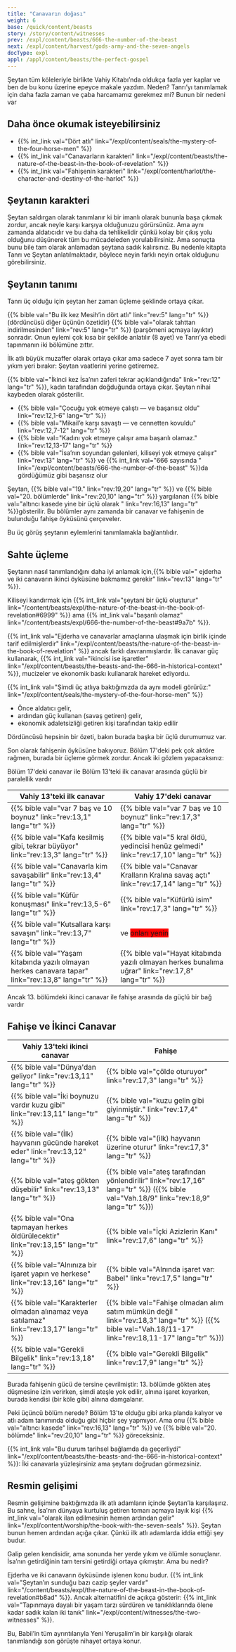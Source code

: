 ```yaml
---
title: "Canavarın doğası"
weight: 6
base: /quick/content/beasts
story: /story/content/witnesses
prev: /expl/content/beasts/666-the-number-of-the-beast
next: /expl/content/harvest/gods-army-and-the-seven-angels
docType: expl
appl: /appl/content/beasts/the-perfect-gospel
---
```


Şeytan tüm köleleriyle birlikte Vahiy Kitabı’nda oldukça fazla yer kaplar ve ben de bu konu üzerine epeyce makale yazdım. Neden? Tanrı’yı tanımlamak için daha fazla zaman ve çaba harcamamız gerekmez mi? Bunun bir nedeni var

## Daha önce okumak isteyebilirsiniz

<a name="f2fd"></a>
- {{% int_link val="Dört atlı" link="/expl/content/seals/the-mystery-of-the-four-horse-men" %}}
- {{% int_link val="Canavarların karakteri" link="/expl/content/beasts/the-nature-of-the-beast-in-the-book-of-revelation" %}}
- {{% int_link val="Fahişenin karakteri" link="/expl/content/harlot/the-character-and-destiny-of-the-harlot" %}}

## Şeytanın karakteri

<a name="904a"></a>
Şeytan saldırgan olarak tanımlanır ki bir imanlı olarak bununla başa çıkmak zordur, ancak neyle karşı karşıya olduğunuzu görürsünüz. Ama aynı zamanda aldatıcıdır ve bu daha da tehlikelidir çünkü kolay bir çıkış yolu olduğunu düşünerek tüm bu mücadeleden yorulabilirsiniz. Ama sonuçta bunu bile tam olarak anlamadan şeytana sadık kalırsınız. Bu nedenle kitapta Tanrı ve Şeytan anlatılmaktadır, böylece neyin farklı neyin ortak olduğunu görebilirsiniz.

## Şeytanın tanımı

<a name="a7a0"></a>
Tanrı üç olduğu için şeytan her zaman üçleme şeklinde ortaya çıkar.

{{% bible val="Bu ilk kez Mesih’in dört atlı" link="rev:5" lang="tr" %}} (dördüncüsü diğer üçünün özetidir) {{% bible val="olarak tahttan indirilmesinden" link="rev:5" lang="tr" %}} (parşömeni açmaya layıktır) sonradır. Onun eylemi çok kısa bir şekilde anlatılır (8 ayet) ve Tanrı’ya ebedi tapınmanın iki bölümüne zıttır.

İlk atlı büyük muzaffer olarak ortaya çıkar ama sadece 7 ayet sonra tam bir yıkım yeri bırakır: Şeytan vaatlerini yerine getiremez.

{{% bible val="İkinci kez İsa’nın zaferi tekrar açıklandığında" link="rev:12" lang="tr" %}}, kadın tarafından doğduğunda ortaya çıkar. Şeytan nihai kaybeden olarak gösterilir.

- {{% bible val="Çocuğu yok etmeye çalıştı — ve başarısız oldu" link="rev:12,1-6" lang="tr" %}}
- {{% bible val="Mikail’e karşı savaştı — ve cennetten kovuldu" link="rev:12,7-12" lang="tr" %}}
- {{% bible val="Kadını yok etmeye çalışır ama başarılı olamaz." link="rev:12,13-17" lang="tr" %}}
- {{% bible val="İsa’nın soyundan gelenleri, kiliseyi yok etmeye çalışır" link="rev:13" lang="tr" %}} ve {{% int_link val="666 sayısında " link="/expl/content/beasts/666-the-number-of-the-beast" %}}da gördüğümüz gibi başarısız olur

Şeytan, {{% bible val="19." link="rev:19,20" lang="tr" %}} ve {{% bible val="20. bölümlerde" link="rev:20,10" lang="tr" %}} yargılanan {{% bible val="altıncı kasede yine bir üçlü olarak " link="rev:16,13" lang="tr" %}}gösterilir. Bu bölümler aynı zamanda bir canavar ve fahişenin de bulunduğu fahişe öyküsünü çerçeveler.

Bu üç görüş şeytanın eylemlerini tanımlamakla bağlantılıdır.

## Sahte üçleme

<a name="1e70"></a>
Şeytanın nasıl tanımlandığını daha iyi anlamak için,{{% bible val=" ejderha ve iki canavarın ikinci öyküsüne bakmamız gerekir" link="rev:13" lang="tr" %}}.

Kiliseyi kandırmak için {{% int_link val="şeytani bir üçlü oluşturur" link="/content/beasts/expl/the-nature-of-the-beast-in-the-book-of-revelation#6999" %}} ama {{% int_link val="başarılı olamaz" link="/content/beasts/expl/666-the-number-of-the-beast#9a7b" %}}.

{{% int_link val="Ejderha ve canavarlar amaçlarına ulaşmak için birlik içinde tarif edilmişlerdir" link="/expl/content/beasts/the-nature-of-the-beast-in-the-book-of-revelation" %}} ancak farklı davranmışlardır. İlk canavar güç kullanarak, {{% int_link val="ikincisi ise işaretler" link="/expl/content/beasts/the-beasts-and-the-666-in-historical-context" %}}, mucizeler ve ekonomik baskı kullanarak hareket ediyordu.

{{% int_link val="Şimdi üç atlıya baktığımızda da aynı modeli görürüz:" link="/expl/content/seals/the-mystery-of-the-four-horse-men" %}}

- Önce aldatıcı gelir,
- ardından güç kullanan (savaş getiren) gelir,
- ekonomik adaletsizliği getiren kişi tarafından takip edilir

Dördüncüsü hepsinin bir özeti, bakın burada başka bir üçlü durumumuz var.

Son olarak fahişenin öyküsüne bakıyoruz. Bölüm 17'deki pek çok aktöre rağmen, burada bir üçleme görmek zordur. Ancak iki gözlem yapacaksınız:

Bölüm 17'deki canavar ile Bölüm 13'teki ilk canavar arasında güçlü bir paralellik vardır

| Vahiy 13'teki ilk canavar | Vahiy 17'deki canavar |
|---------------------------|-----------------------|
| {{% bible val="var 7 baş ve 10 boynuz" link="rev:13,1" lang="tr" %}} | {{% bible val="var 7 baş ve 10 boynuz" link="rev:17,3" lang="tr" %}} |
| {{% bible val="Kafa kesilmiş gibi, tekrar büyüyor" link="rev:13,3" lang="tr" %}} | {{% bible val="5 kral öldü, yedincisi henüz gelmedi" link="rev:17,10" lang="tr" %}} |
| {{% bible val="Canavarla kim savaşabilir" link="rev:13,4" lang="tr" %}} | {{% bible val="Canavar Kralların Kralına savaş açtı" link="rev:17,14" lang="tr" %}} |
| {{% bible val="Küfür konuşması" link="rev:13,5-6" lang="tr" %}} | {{% bible val="Küfürlü isim" link="rev:17,3" lang="tr" %}} |
| {{% bible val="Kutsallara karşı savaşın" link="rev:13,7" lang="tr" %}} | ve <span style="background:red;">onları yenin</span> | {{% bible val="Kuzu'a karşı savaşır" link="rev:17,14" lang="tr" %}}</td> ve <span style="background:red;">üstesinden gelir</span> {{% bible val="yok etmeye fahişe ve karşı savaşın" link="rev:17,16" lang="tr" %}} |
| {{% bible val="Yaşam kitabında yazılı olmayan herkes canavara tapar" link="rev:13,8" lang="tr" %}} | {{% bible val="Hayat kitabında yazılı olmayan herkes bunalıma uğrar" link="rev:17,8" lang="tr" %}} |

Ancak 13. bölümdeki ikinci canavar ile fahişe arasında da güçlü bir bağ vardır

## Fahişe ve İkinci Canavar

| Vahiy 13'teki ikinci canavar | Fahişe |
|------------------------------|--------|
| {{% bible val="Dünya'dan geliyor" link="rev:13,11" lang="tr" %}} | {{% bible val="çölde oturuyor" link="rev:17,3" lang="tr" %}} |
| {{% bible val="İki boynuzu vardır  kuzu gibi" link="rev:13,11" lang="tr" %}} | {{% bible val="kuzu gelin gibi giyinmiştir." link="rev:17,4" lang="tr" %}} |
| {{% bible val="(İlk) hayvanın  gücünde hareket eder" link="rev:13,12" lang="tr" %}} | {{% bible val="(ilk) hayvanın üzerine oturur" link="rev:17,3" lang="tr" %}} |
| {{% bible val="ateş gökten düşebilir" link="rev:13,13" lang="tr" %}} | {{% bible val="ateş tarafından yönlendirilir" link="rev:17,16" lang="tr" %}} ({{% bible val="Vah.18/9" link="rev:18,9" lang="tr" %}}) |
| {{% bible val="Ona tapmayan herkes öldürülecektir" link="rev:13,15" lang="tr" %}} | {{% bible val="İçki Azizlerin Kanı" link="rev:17,6" lang="tr" %}} |
| {{% bible val="Alnınıza bir işaret yapın ve herkese" link="rev:13,16" lang="tr" %}} | {{% bible val="Alnında işaret var: Babel" link="rev:17,5" lang="tr" %}} |
| {{% bible val="Karakterler olmadan alınamaz veya satılamaz" link="rev:13,17" lang="tr" %}} | {{% bible val="Fahişe olmadan alım satım mümkün değil " link="rev:18,3" lang="tr" %}} ({{% bible val="Vah.18/11-17" link="rev:18,11-17" lang="tr" %}}) |
| {{% bible val="Gerekli Bilgelik" link="rev:13,18" lang="tr" %}} | {{% bible val="Gerekli Bilgelik" link="rev:17,9" lang="tr" %}} |

Burada fahişenin gücü de tersine çevrilmiştir: 13. bölümde gökten ateş düşmesine izin verirken, şimdi ateşle yok edilir, alnına işaret koyarken, burada kendisi (bir köle gibi) alnına damgalanır.

Peki üçüncü bölüm nerede? Bölüm 13'te olduğu gibi arka planda kalıyor ve atlı adam tanımında olduğu gibi hiçbir şey yapmıyor. Ama onu {{% bible val="altıncı kasede" link="rev:16,13" lang="tr" %}} ve {{% bible val="20. bölümde" link="rev:20,10" lang="tr" %}} göreceksiniz.

{{% int_link val="Bu durum tarihsel bağlamda da geçerliydi" link="/expl/content/beasts/the-beasts-and-the-666-in-historical-context" %}}: İki canavarla yüzleşirsiniz ama şeytanı doğrudan görmezsiniz.

## Resmin gelişimi

<a name="5eae"></a>
Resmin gelişimine baktığımızda ilk atlı adamların içinde Şeytan’la karşılaşırız. Bu sahne, İsa’nın dünyaya kurtuluş getiren tomarı açmaya layık kişi {{% int_link val="olarak ilan edilmesinin hemen ardından gelir" link="/expl/content/worship/the-book-with-the-seven-seals" %}}. Şeytan bunun hemen ardından açığa çıkar. Çünkü ilk atlı adamlarda iddia ettiği şey budur.

Galip gelen kendisidir, ama sonunda her yerde yıkım ve ölümle sonuçlanır. İsa’nın getirdiğinin tam tersini getirdiği ortaya çıkmıştır. Ama bu nedir?

Ejderha ve iki canavarın öyküsünde işlenen konu budur. {{% int_link val="Şeytan’ın sunduğu bazı cazip şeyler vardır" link="/content/beasts/expl/the-nature-of-the-beast-in-the-book-of-revelation#b8ad" %}}. Ancak alternatifini de açıkça gösterir: {{% int_link val="Tapınmaya dayalı bir yaşam tarzı sürdüren ve tanıklıklarında ölene kadar sadık kalan iki tanık" link="/expl/content/witnesses/the-two-witnesses" %}}.

Bu, Babil’in tüm ayrıntılarıyla Yeni Yeruşalim’in bir karşılığı olarak tanımlandığı son görüşte nihayet ortaya konur.

